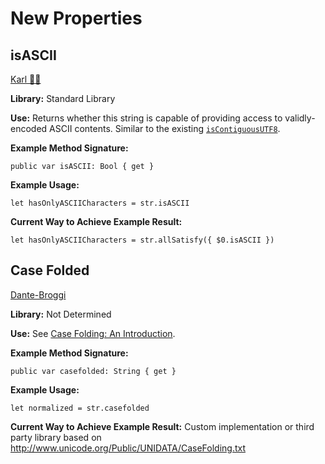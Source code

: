 # New Properties

## isASCII
[Karl 👑🦆](https://forums.swift.org/t/additional-string-processing-apis/36255/3)

**Library:** Standard Library

**Use:** Returns whether this string is capable of providing access to validly-encoded ASCII contents. Similar to the existing [`isContiguousUTF8`](https://developer.apple.com/documentation/swift/string/3201133-iscontiguousutf8).

**Example Method Signature:**
```
public var isASCII: Bool { get }
```

**Example Usage:**
```
let hasOnlyASCIICharacters = str.isASCII
```

**Current Way to Achieve Example Result:**
```
let hasOnlyASCIICharacters = str.allSatisfy({ $0.isASCII })
```

## Case Folded
[Dante-Broggi](https://forums.swift.org/t/additional-string-processing-apis/36255/5)

**Library:** Not Determined

**Use:** See [Case Folding: An Introduction](https://www.w3.org/International/wiki/Case_folding).

**Example Method Signature:**
```
public var casefolded: String { get }
```

**Example Usage:**
```
let normalized = str.casefolded
```

**Current Way to Achieve Example Result:**
Custom implementation or third party library based on http://www.unicode.org/Public/UNIDATA/CaseFolding.txt



